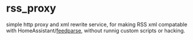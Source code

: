 # rss_proxy

simple http proxy and xml rewrite service, for making RSS xml compatable with HomeAssistant/[feedparse](https://github.com/custom-components/feedparser), without runnig custom scripts or hacking.
